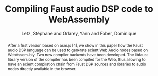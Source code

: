 --- 
  title: "Compiling Faust audio DSP code to WebAssembly" 
  abstract: "After a first version based on asm.js [4], we show in this paper how the Faust audio DSP language can be used to generate ecient Web Audio nodes based on WebAssem-bly. Two new compiler backends have been developed. The libfaust library version of the compiler has been compiled for the Web, thus allowing to have an ecient compilation chain from Faust DSP sources and libraries to audio nodes directly available in the browser." 
  address: "London" 
  author: "Letz, Stéphane and Orlarey, Yann and Fober, Dominique" 
  booktitle: "Proceedings of the International Web Audio Conference" 
  editor: "Letz, Stéphane and Orlarey, Yann and Fober, Dominique" 
  month: "Proceedings of the International Web Audio Conference"
  pages: "" 
  publisher: "Queen Mary University of London" 
  series: "WAC '17"
  type: "Poster"  
  year: "2017" 
  id: "2017_EA_60" 
  tags: year2017 
---